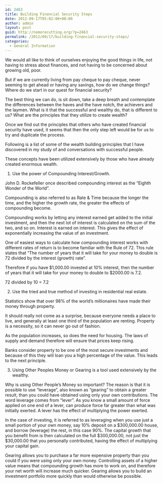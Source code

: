 ```yaml
---
id: 2463
title: Building Financial Security Steps
date: 2012-09-17T05:02:00+00:00
author: admin
layout: post
guid: http://nomorecutting.org/?p=2463
permalink: /2012/09/17/building-financial-security-steps/
categories:
  - General Information
---
```

We would all like to think of ourselves enjoying the good things in life, not having to stress about finances, and not having to be concerned about growing old, poor.

But if we are currently living from pay cheque to pay cheque, never seeming to get ahead or having any savings, how do we change things? Where do we start in our quest for financial security?

The best thing we can do, is sit down, take a deep breath and contemplate the differences between the haves and the have notch, the achievers and the laymen. What is it that the successful and wealthy do, that is different to us? What are the principles that they utilize to create wealth?

Once we find out the principles that others who have created financial security have used, it seems that then the only step left would be for us to try and duplicate the process.

Following is a list of some of the wealth building principles that I have discovered in my study of and conversations with successful people.

These concepts have been utilized extensively by those who have already created enormous wealth.

1. Use the power of Compounding Interest/Growth.
  
John D. Rockefeller once described compounding interest as the “Eighth Wonder of the World”.

Compounding is also referred to as Rate & Time because the longer the time, and the higher the growth rate, the greater the effects of compounding become.

Compounding works by letting any interest earned get added to the initial investment, and then the next lot of interest is calculated on the sum of the two, and so on. Interest is earned on interest. This gives the effect of exponentially increasing the value of an investment.

One of easiest ways to calculate how compounding interest works with different rates of return is to become familiar with the Rule of 72. This rule states that “The number of years that it will take for your money to double is 72 divided by the interest (growth) rate”.
  
Therefore if you have $1,000.00 invested at 10% interest, then the number of years that it will take for your money to double to $2000.00 is 7.2.
  
72 divided by 10 = 7.2

2. Use the tried and true method of investing in residential real estate.
  
Statistics show that over 98% of the world’s millionaires have made their money through property.

It should really not come as a surprise, because everyone needs a place to live, and generally at least one third of the population are renting. Property is a necessity, so it can never go out of fashion.

As the population increases, so does the need for housing. The laws of supply and demand therefore will ensure that prices keep rising.

Banks consider property to be one of the most secure investments and because of this they will loan you a high percentage of the value. This leads to the next principle.
  
3. Using Other Peoples Money or Gearing is a tool used extensively by the wealthy.
  
Why is using Other People’s Money so important? The reason is that it is possible to use “leverage”, also known as “gearing” to obtain a greater result, than you could have obtained using only your own contributions. The word leverage comes from “lever”. As you know a small amount of force applied on one end of a lever, can produce force far greater than what was initially exerted. A lever has the effect of multiplying the power exerted.

In the case of investing, it is referred to as leveraging when you use just a small portion of your own money, say 10% deposit on a $300,000.00 house, and borrow (leverage) the rest, in this case 90%. The capital growth that you benefit from is then calculated on the full $300,000.00, not just the $30,000.00 that you personally contributed, having the effect of multiplying your capital gain.

Gearing allows you to purchase a far more expensive property than you could if you were using only your own money. Controlling assets of a higher value means that compounding growth has more to work on, and therefore your net worth will increase much quicker. Gearing allows you to build an investment portfolio more quickly than would otherwise be possible.